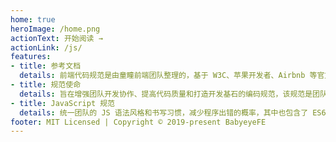 ```yaml
---
home: true
heroImage: /home.png
actionText: 开始阅读 →
actionLink: /js/
features:
- title: 参考文档
  details: 前端代码规范是由童瞳前端团队整理的，基于 W3C、苹果开发者、Airbnb 等官方文档，并结合团队日常业务需求以及团队在日常开发过程中总结提炼出的经验而制定。
- title: 规范使命
  details: 旨在增强团队开发协作、提高代码质量和打造开发基石的编码规范，该规范是团队基本约定的内容，请严格遵循。
- title: JavaScript 规范
  details: 统一团队的 JS 语法风格和书写习惯，减少程序出错的概率，其中也包含了 ES6 的语法规范和最佳实践。
footer: MIT Licensed | Copyright © 2019-present BabyeyeFE
---
```


